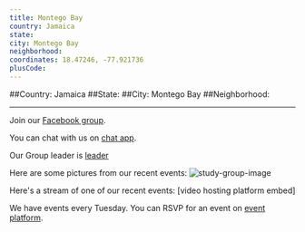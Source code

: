 ```yaml
---
title: Montego Bay
country: Jamaica
state: 
city: Montego Bay
neighborhood: 
coordinates: 18.47246, -77.921736
plusCode:
---
```


##Country: Jamaica
##State: 
##City: Montego Bay
##Neighborhood: 
*****
Join our [Facebook group](https://www.facebook.com/groups/free.code.camp.montego.bay).

You can chat with us on [chat app]().

Our Group leader is [leader]()

Here are some pictures from our recent events:
![study-group-image]()

Here's a stream of one of our recent events:
[video hosting platform embed]

We have events every Tuesday. You can RSVP for an event on [event platform]().
